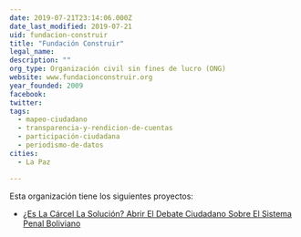 ```yaml
---
date: 2019-07-21T23:14:06.000Z
date_last_modified: 2019-07-21
uid: fundacion-construir
title: "Fundación Construir"
legal_name: 
description: ""
org_type: Organización civil sin fines de lucro (ONG)
website: www.fundacionconstruir.org
year_founded: 2009
facebook: 
twitter: 
tags:
  - mapeo-ciudadano
  - transparencia-y-rendicion-de-cuentas
  - participación-ciudadana
  - periodismo-de-datos
cities: 
  - La Paz

---
```


Esta organización tiene los siguientes proyectos:

- [¿Es La Cárcel La Solución? Abrir El Debate Ciudadano Sobre El Sistema Penal Boliviano](/i/s-la-carcel-la-solucion-abrir-el-debate-ciudadano-sobre-el-sistema-penal-boliviano.html)
